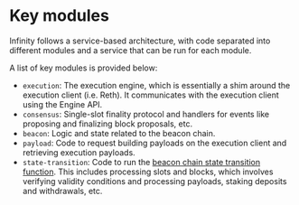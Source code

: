 # Key modules

Infinity follows a service-based architecture, with code separated into different modules and a service that can be run for each module.

A list of key modules is provided below:

- `execution`: The execution engine, which is essentially a shim around the execution client (i.e. Reth). It communicates with the execution client using the Engine API.
- `consensus`: Single-slot finality protocol and handlers for events like proposing and finalizing block proposals, etc.
- `beacon`: Logic and state related to the beacon chain.
- `payload`: Code to request building payloads on the execution client and retrieving execution payloads.
- `state-transition`: Code to run the [beacon chain state transition function](https://eth2book.info/capella/part3/transition/). This includes processing slots and blocks, which involves verifying validity conditions and processing payloads, staking deposits and withdrawals, etc.
